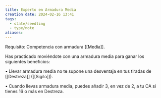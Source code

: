 ```yaml
---
title: Experto en Armadura Media
creation date: 2024-02-16 13:41
tags:
  - state/seedling
  - type/note
aliases:
---
```

Requisito: Competencia con armadura [[Media]].

Has practicado moviéndote con una armadura media para ganar los siguientes beneficios:

• Llevar armadura media no te supone una desventaja en tus tiradas de [[Destreza]] ([[Sigilo]]).

• Cuando llevas armadura media, puedes añadir 3, en vez de 2, a tu CA si tienes 16 o más en
Destreza.
